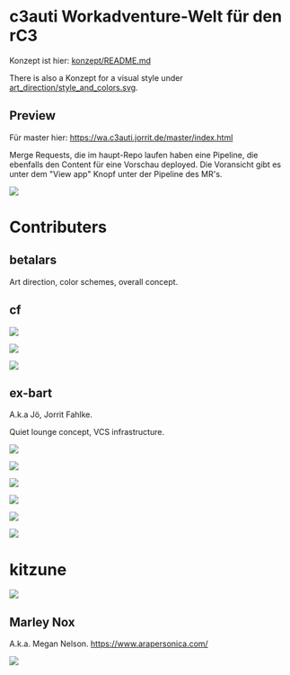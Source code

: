 # c3auti Workadventure-Welt für den rC3

Konzept ist hier: [konzept/README.md](konzept/README.md)

There is also a Konzept for a visual style under
[art_direction/style_and_colors.svg](art_direction/style_and_colors.svg).

## Preview

Für master hier: https://wa.c3auti.jorrit.de/master/index.html

Merge Requests, die im haupt-Repo laufen haben eine Pipeline, die ebenfalls
den Content für eine Vorschau deployed.  Die Voransicht gibt es unter dem
"View app" Knopf unter der Pipeline des MR's.

![](view_app.png)

# Contributers

## betalars

Art direction, color schemes, overall concept.

## cf

[![](tilesets/c3auti/escher-32x32s.png)](tilesets/c3auti/escher.kra)

[![](tilesets/c3auti/wood-bridge-32x32s.png)](tilesets/c3auti/wood-bridge.kra)

[![](tilesets/c3auti/wood-floor-32x32s.png)](tilesets/c3auti/wood-floor.kra)

## ex-bart

A.k.a Jö, Jorrit Fahlke.

Quiet lounge concept, VCS infrastructure.

![](tilesets/c3auti/branches.png)

![](tilesets/c3auti/furniture-logs.png)

![](tilesets/c3auti/grass.png)

![](tilesets/c3auti/lanterns.png)

![](tilesets/c3auti/leaves.png)

![](tilesets/c3auti/moss-cracks.png)

# kitzune

![](tilesets/c3auti/kitzune.png)

## Marley Nox

A.k.a. Megan Nelson. https://www.arapersonica.com/

![](tilesets/c3auti/nox.png)
